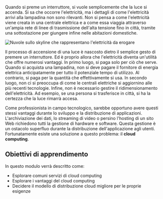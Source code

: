 Quando si preme un interruttore, si vuole semplicemente che la luce si accenda. Si sa che occorre l'elettricità, ma i dettagli di come l'elettricità arrivi alla lampadina non sono rilevanti. Non si pensa a come l'elettricità viene creata in una centrale elettrica e a come essa viaggia attraverso un'ampia rete di linee di trasmissione dell'alta tensione fino in città, tramite una sottostazione per giungere infine nelle abitazioni domestiche.

![Nuvole sullo skyline che rappresentano l'elettricità da erogare](../media/1-heading.png)

Il processo di accensione di una luce è nascosto dietro il semplice gesto di premere un interruttore. Ed è proprio allora che l'elettricità diventa un'utilità che offre numerosi vantaggi. In primo luogo, si paga solo per ciò che serve. Quando si acquista una lampadina, non si deve pagare il fornitore di energia elettrica anticipatamente per tutto il potenziale tempo di utilizzo. Al contrario, si paga per la quantità che effettivamente si usa. In secondo luogo, non ci si preoccupa di come le centrali elettriche si aggiornino alle più recenti tecnologie. Infine, non è necessario gestire il ridimensionamento dell'elettricità. Ad esempio, se una persona si trasferisce in città, si ha la certezza che la luce rimarrà accesa.

Come professionista in campo tecnologico, sarebbe opportuno avere questi stessi vantaggi durante lo sviluppo e la distribuzione di applicazioni. L'archiviazione dei dati, lo streaming di video o persino l'hosting di un sito Web richiedono tutti la gestione di hardware e software. Questa gestione è un ostacolo superfluo durante la distribuzione dell'applicazione agli utenti. Fortunatamente esiste una soluzione a questo problema: il **cloud computing**.

## <a name="learning-objectives"></a>Obiettivi di apprendimento

In questo modulo verrà descritto come:

- Esplorare comuni servizi di cloud computing
- Esplorare i vantaggi del cloud computing
- Decidere il modello di distribuzione cloud migliore per le proprie esigenze
